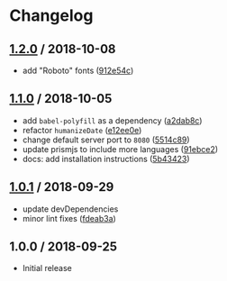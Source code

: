 # Changelog

## [1.2.0] / 2018-10-08

* add "Roboto" fonts ([912e54c](https://github.com/sonnienguyen/sonnie-nguyen-portfolio/commit/912e54c994ae57fba541a00d57ba7c17b9a665c0))

## [1.1.0] / 2018-10-05

* add `babel-polyfill` as a dependency ([a2dab8c](https://github.com/sonnienguyen/sonnie-nguyen-portfolio/commit/3775feb42f49c5fefd57730a16eb745a9bdaa4ce))
* refactor `humanizeDate` ([e12ee0e](https://github.com/sonnienguyen/sonnie-nguyen-portfolio/commit/e12ee0eca2a6247e0518005782fb152890f0c063))
* change default server port to `8080` ([5514c89](https://github.com/sonnienguyen/sonnie-nguyen-portfolio/commit/5514c89677e1dc18f7b90ed19e35d2192dae8330))
* update prismjs to include more languages
  ([91ebce2](https://github.com/sonnienguyen/sonnie-nguyen-portfolio/commit/91ebce267453924f3a429ee29987f62c4066080e))
* docs: add installation instructions ([5b43423](https://github.com/sonnienguyen/sonnie-nguyen-portfolio/commit/5b434233d36e9927fa226ada2352db26e63a724e))

## [1.0.1] / 2018-09-29

* update devDependencies
* minor lint fixes ([fdeab3a](https://github.com/sonnienguyen/sonnie-nguyen-portfolio/commit/fdeab3a36f565fff6032d0ca1b81d0d9d37b8c77))

## 1.0.0 / 2018-09-25

* Initial release

[1.2.0]: https://github.com/sonnienguyen/sonnie-nguyen-portfolio/compare/1.1.0...1.2.0
[1.1.0]: https://github.com/sonnienguyen/sonnie-nguyen-portfolio/compare/1.0.1...1.1.0
[1.0.1]: https://github.com/sonnienguyen/sonnie-nguyen-portfolio/compare/1.0.0...1.0.1
